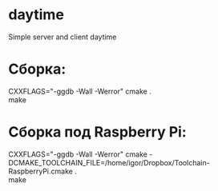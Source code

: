 daytime
=======

Simple server and client daytime

Сборка:
=======

CXXFLAGS="-ggdb -Wall -Werror" cmake .<br>
make

Сборка под Raspberry Pi:
========================
CXXFLAGS="-ggdb -Wall -Werror" cmake -DCMAKE_TOOLCHAIN_FILE=/home/igor/Dropbox/Toolchain-RaspberryPi.cmake .<br>
make
